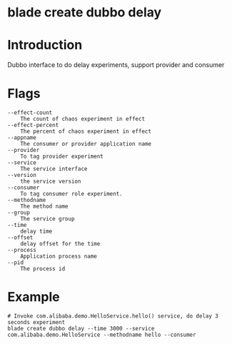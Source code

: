 # blade create dubbo delay

# **Introduction**
Dubbo interface to do delay experiments, support provider and consumer
# **Flags**

```
--effect-count
	The count of chaos experiment in effect
--effect-percent
	The percent of chaos experiment in effect
--appname
	The consumer or provider application name
--provider
	To tag provider experiment
--service
	The service interface
--version
	the service version
--consumer
	To tag consumer role experiment.
--methodname
	The method name
--group
	The service group
--time
	delay time
--offset
	delay offset for the time
--process
	Application process name
--pid
	The process id

```

# **Example**

````
# Invoke com.alibaba.demo.HelloService.hello() service, do delay 3 seconds experiment
blade create dubbo delay --time 3000 --service com.alibaba.demo.HelloService --methodname hello --consumer
````


